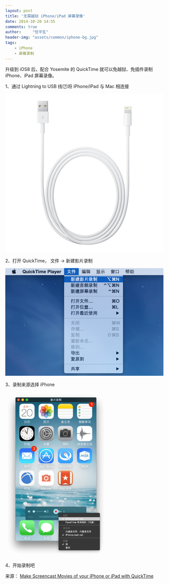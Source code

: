 ```yaml
---
layout: post
title: '无需越狱 iPhone/iPad 屏幕录像'
date: 2014-10-20 14:55
comments: true
author:     "任平生"
header-img: "assets/common/iphone-bg.jpg"
tags:
    - iPhone
    - 屏幕录制
---
```

升级到 iOS8 后，配合 Yosemite 的 QuickTime 就可以免越狱、免插件录制 iPhone、iPad 屏幕录像。

1、通过 Lightning to USB 线([?](http://www.apple.com/cn/shop/product/MD818FE/A/lightning-to-usb-cable "Lightning to USB 连接线是什么"))将 iPhone/iPad 与 Mac 相连接

<img src="/assets/2014/10/lightning-usb-cable.jpg" alt="lightning-usb-cable.jpg" width="500">

2、打开 QuickTime， 文件 -> 新建影片录制

<img src="/assets/2014/10/quicktime-new-recorder.png" alt="quicktime-new-recorder.png" width="500">

3、录制来源选择 iPhone

<img src="/assets/2014/10/quicktime-source-select.png" alt="quicktime-source-select.png" width="320">


4、开始录制吧

来源： [Make Screencast Movies of your iPhone or iPad with QuickTime](http://www.labnol.org/software/quicktime-ios-screen-recorder/8375/)
